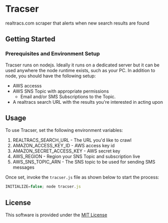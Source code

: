 # **Tracser**

realtracs.com scraper that alerts when new search results are found

## **Getting Started**

### Prerequisites and Environment Setup

Tracser runs on nodejs. Ideally it runs on a dedicated server but it can be used anywhere the node runtime exists, such as your PC. In addition to node, you should have the following setup:

- AWS accesss
- AWS SNS Topic with appropriate permissions
  - Email and/or SMS Subscriptions to the Topic.
- A realtracs search URL with the results you're interested in acting upon

## **Usage**

To use Tracser, set the following environment variables:

  1. REALTRACS_SEARCH_URL - The URL you'd like to crawl
  1. AMAZON_ACCESS_KEY_ID - AWS access key id
  1. AMAZON_SECRET_ACCESS_KEY - AWS secret key
  1. AWS_REGION - Region your SNS Topic and subscription live
  1. AWS_SNS_TOPIC_ARN - The SNS topic to be used for sending SMS messages

Once set, invoke the `tracser.js` file as shown below to start the process:

````js
INITIALIZE=false; node tracser.js
````

## **License**

This software is provided under the [MIT License](https://opensource.org/licenses/MIT)
